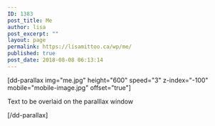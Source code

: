 ```yaml
---
ID: 1383
post_title: Me
author: lisa
post_excerpt: ""
layout: page
permalink: https://lisamittoo.ca/wp/me/
published: true
post_date: 2018-08-08 06:13:14
---
```

[dd-parallax img="me.jpg" height="600" speed="3" z-index="-100" mobile="mobile-image.jpg" offset="true"] 

Text to be overlaid on the paralllax window

[/dd-parallax]